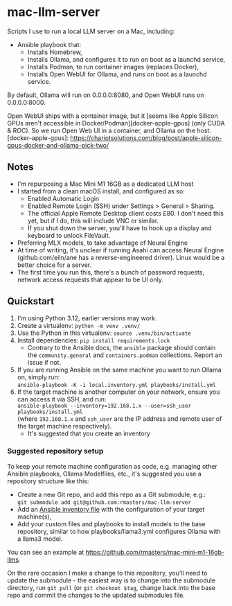 # mac-llm-server

Scripts I use to run a local LLM server on a Mac, including:

*   Ansible playbook that:
    *   Installs Homebrew,
    *   Installs Ollama, and configures it to run on boot as a launchd service,
    *   Installs Podman, to run container images (replaces Docker),
    *   Installs Open WebUI for Ollama, and runs on boot as a launchd service.

By default, Ollama will run on 0.0.0.0:8080, and Open WebUI runs on 0.0.0.0:8000.

Open WebUI ships with a container image, but it [seems like Apple Silicon GPUs aren't accessible in Docker/Podman][docker-apple-gpus] (only CUDA & ROC). So we run Open Web UI in a container, and Ollama on the host.
[docker-apple-gpus]: https://chariotsolutions.com/blog/post/apple-silicon-gpus-docker-and-ollama-pick-two/

## Notes

*   I'm repurposing a Mac Mini M1 16GB as a dedicated LLM host
*   I started from a clean macOS install, and configured as so:
    *   Enabled Automatic Login
    *   Enabled Remote Login (SSH) under Settings > General > Sharing.
    *   The official Apple Remote Desktop client costs £80. I don't need this yet, but if I do, this will include VNC or similar.
    *   If you shut down the server, you'll have to hook up a display and keyboard to unlock FileVault.
*   Preferring MLX models, to take advantage of Neural Engine
*   At time of writing, it's unclear if running Asahi can access Neural Engine (github.com/eiln/ane has a reverse-engineered driver). Linux would be a better choice for a server.
*   The first time you run this, there's a bunch of password requests, network access requests that appear to be UI only.

## Quickstart

1.  I'm using Python 3.12, earlier versions may work.
2.  Create a virtualenv: `python -m venv .venv/`
3.  Use the Python in this virtualenv: `source .venv/bin/activate`
4.  Install dependencies: `pip install requirements.lock`
    *   Contrary to the Ansible docs, the `ansible` package should contain the `community.general` and `containers.podman` collections. Report an issue if not.
5.  If you are running Ansible on the same machine you want to run Ollama on, simply run:  
    `ansible-playbook -K -i local.inventory.yml playbooks/install.yml`
6.  If the target machine is another computer on your network, ensure you can access it via SSH, and run:  
    `ansible-playbook --inventory=192.168.1.x --user=ssh_user playbooks/install.yml`  
    (where `192.168.1.x` and `ssh_user` are the IP address and remote user of the target machine respectively).
    *   It's suggested that you create an inventory 

### Suggested repository setup

To keep your remote machine configuration as code, e.g. managing other Ansible playbooks, Ollama Modelfiles, etc., it's suggested you use a repository structure like this:

-   Create a new Git repo, and add this repo as a Git submodule, e.g.:  
    `git submodule add git@github.com:rmasters/mac-llm-server`
-   Add an [Ansible inventory file](https://docs.ansible.com/ansible/latest/getting_started/get_started_inventory.html) with the configuration of your target machine(s),
-   Add your custom files and playbooks to install models to the base repository, similar to how playbooks/llama3.yml configures Ollama with a llama3 model.

You can see an example at https://github.com/rmasters/mac-mini-m1-16gb-llms.

On the rare occasion I make a change to this repository, you'll need to update the submodule - the easiest way is to change into the submodule directory, run `git pull` (or `git checkout $tag`, change back into the base repo and commit the changes to the updated submodules file.
